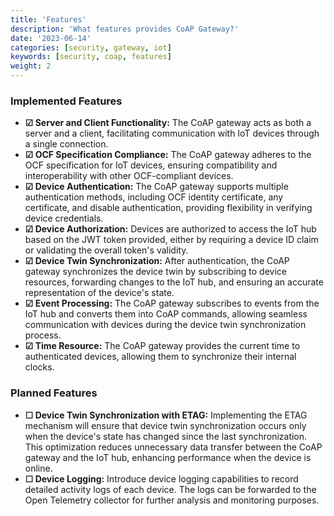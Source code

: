 ```yaml
---
title: 'Features'
description: 'What features provides CoAP Gateway?'
date: '2023-06-14'
categories: [security, gateway, iot]
keywords: [security, coap, features]
weight: 2
---
```


### Implemented Features

- **&#x2611; Server and Client Functionality:** The CoAP gateway acts as both a server and a client, facilitating communication with IoT devices through a single connection.
- **&#x2611; OCF Specification Compliance:** The CoAP gateway adheres to the OCF specification for IoT devices, ensuring compatibility and interoperability with other OCF-compliant devices.
- **&#x2611; Device Authentication:** The CoAP gateway supports multiple authentication methods, including OCF identity certificate, any certificate, and disable authentication, providing flexibility in verifying device credentials.
- **&#x2611; Device Authorization:** Devices are authorized to access the IoT hub based on the JWT token provided, either by requiring a device ID claim or validating the overall token's validity.
- **&#x2611; Device Twin Synchronization:** After authentication, the CoAP gateway synchronizes the device twin by subscribing to device resources, forwarding changes to the IoT hub, and ensuring an accurate representation of the device's state.
- **&#x2611; Event Processing:** The CoAP gateway subscribes to events from the IoT hub and converts them into CoAP commands, allowing seamless communication with devices during the device twin synchronization process.
- **&#x2611; Time Resource:** The CoAP gateway provides the current time to authenticated devices, allowing them to synchronize their internal clocks.

### Planned Features

- **&#x2610; Device Twin Synchronization with ETAG:** Implementing the ETAG mechanism will ensure that device twin synchronization occurs only when the device's state has changed since the last synchronization. This optimization reduces unnecessary data transfer between the CoAP gateway and the IoT hub, enhancing performance when the device is online.
- **&#x2610; Device Logging:** Introduce device logging capabilities to record detailed activity logs of each device. The logs can be forwarded to the Open Telemetry collector for further analysis and monitoring purposes.
